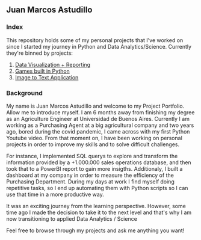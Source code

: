 ## Juan Marcos Astudillo

### Index

This repository holds some of my personal projects that I've worked on since I started my journey in Python and Data Analytics/Science. Currently they're binned by projects:

01. [Data Visualization + Reporting](https://github.com/astudillojuanm/Personal_Projects/tree/main/Argentina's%20Exports)
02. [Games built in Python](https://github.com/astudillojuanm/Personal_Projects/blob/main/Games/Snake%20Game.py)
03. [Image to Text Application](https://github.com/astudillojuanm/Personal_Projects/tree/main/PDF%20List%20Image%20to%20Excel)


### Background

My name is Juan Marcos Astudillo and welcome to my Project Portfolio. Allow me to introduce myself. I am 6 months away from finishing my degree as an Agriculture Engineer at Universidad de Buenos Aires. Currently I am working as a Purchasing Agent at a big agricultural company and two years ago, bored during the covid pandemic, I came across with my first Python Youtube video. From that moment on, I have been working on personal projects in order to improve my skills and to solve difficult challenges. 

For instance, I implemented SQL querys to explore and transform the information provided by a +1.000.000 sales operations database, and then took that to a PowerBI report to gain more insigths. Additionaly, I built a dashboard at my company in order to measure the efficiency of the Purchasing Department. During my days at work I find myself doing repetitive tasks, so I end up automating them with Python scripts so I can use that time in a more productive way.

It was an exciting journey from the learning perspective. However, some time ago I made the decision to take it to the next level and that's why I am now transitioning to applied Data Analytics / Science

Feel free to browse through my projects and ask me anything you want! 
